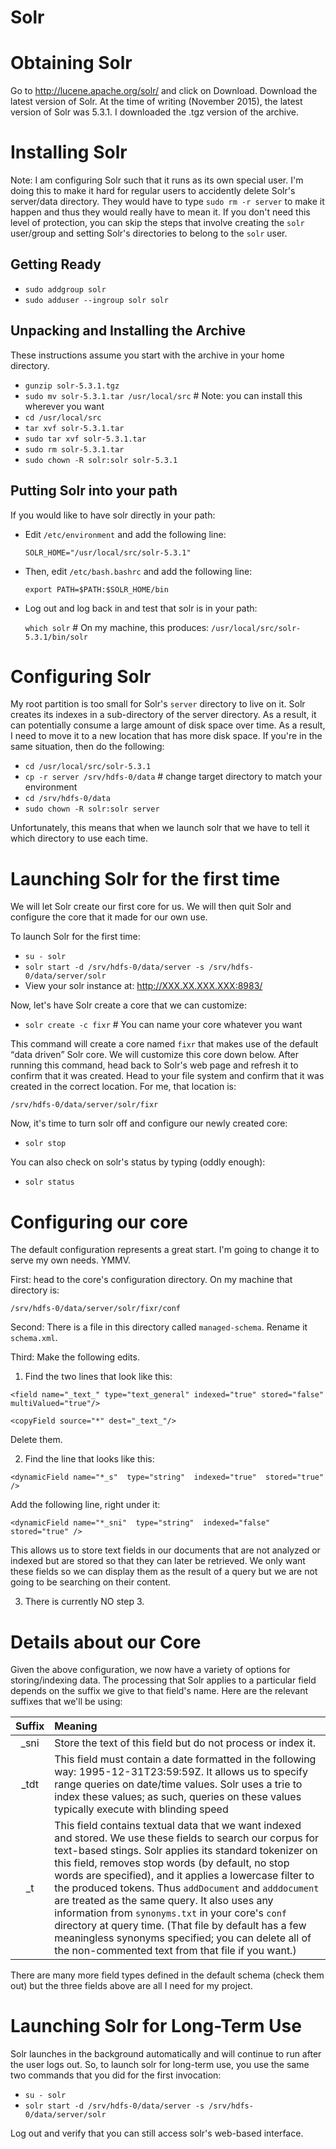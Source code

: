 # Solr

# Obtaining Solr

Go to http://lucene.apache.org/solr/ and click on Download. Download the latest version of Solr.
At the time of writing (November 2015), the latest version of Solr was 5.3.1. I downloaded the .tgz version
of the archive.

# Installing Solr

Note: I am configuring Solr such that it runs as its own special user. I'm doing this to make it hard for regular users to accidently delete Solr's server/data directory. They would have to type `sudo rm -r server` to make it happen and thus they would really have to mean it. If you don't need this level of protection, you can skip the steps that involve creating the `solr` user/group and setting Solr's directories to belong to the `solr` user.

## Getting Ready

* `sudo addgroup solr`
* `sudo adduser --ingroup solr solr`

## Unpacking and Installing the Archive

These instructions assume you start with the archive in your home directory.

* `gunzip solr-5.3.1.tgz`
* `sudo mv solr-5.3.1.tar /usr/local/src` # Note: you can install this wherever you want
* `cd /usr/local/src`
* `tar xvf solr-5.3.1.tar`
* `sudo tar xvf solr-5.3.1.tar`
* `sudo rm solr-5.3.1.tar`
* `sudo chown -R solr:solr solr-5.3.1`

## Putting Solr into your path

If you would like to have solr directly in your path:

* Edit `/etc/environment` and add the following line:

  `SOLR_HOME="/usr/local/src/solr-5.3.1"`

* Then, edit `/etc/bash.bashrc` and add the following line:

  `export PATH=$PATH:$SOLR_HOME/bin`
  
* Log out and log back in and test that solr is in your path:

  `which solr` # On my machine, this produces: `/usr/local/src/solr-5.3.1/bin/solr`

# Configuring Solr

My root partition is too small for Solr's `server` directory to live on it. Solr creates its indexes in a sub-directory of the server directory. As a result, it can potentially consume a large amount of disk space over time. As a result, I need to move it to a new location that has more disk space. If you're in the same situation, then do the following:

* `cd /usr/local/src/solr-5.3.1`
* `cp -r server /srv/hdfs-0/data` # change target directory to match your environment
* `cd /srv/hdfs-0/data`
* `sudo chown -R solr:solr server`

Unfortunately, this means that when we launch solr that we have to tell it which directory to use each time.

# Launching Solr for the first time

We will let Solr create our first core for us. We will then quit Solr and configure the core that it made for our own use.

To launch Solr for the first time:

* `su - solr`
* `solr start -d /srv/hdfs-0/data/server -s /srv/hdfs-0/data/server/solr`
* View your solr instance at: http://XXX.XX.XXX.XXX:8983/

Now, let's have Solr create a core that we can customize:

* `solr create -c fixr` # You can name your core whatever you want

This command will create a core named `fixr` that makes use of the default <q>data driven</q> Solr core. We will customize this core down below. After running this command, head back to Solr's web page and refresh it to confirm that it was created. Head to your file system and confirm that it was created in the correct location. For me, that location is:

`/srv/hdfs-0/data/server/solr/fixr`

Now, it's time to turn solr off and configure our newly created core:

* `solr stop`

You can also check on solr's status by typing (oddly enough):

* `solr status`

# Configuring our core

The default configuration represents a great start. I'm going to change it to serve my own needs. YMMV.

First: head to the core's configuration directory. On my machine that directory is:

`/srv/hdfs-0/data/server/solr/fixr/conf`

Second: There is a file in this directory called `managed-schema`. Rename it `schema.xml`.

Third: Make the following edits.

1. Find the two lines that look like this:

  `<field name="_text_" type="text_general" indexed="true" stored="false" multiValued="true"/>`

  `<copyField source="*" dest="_text_"/>`
  
  Delete them.
  
2. Find the line that looks like this:

  `<dynamicField name="*_s"  type="string"  indexed="true"  stored="true" />`
  
  Add the following line, right under it:
  
  `<dynamicField name="*_sni"  type="string"  indexed="false"  stored="true" />`
  
  This allows us to store text fields in our documents that are not analyzed or indexed but are stored so that they can later be retrieved. We only want these fields so we can display them as the result of a query but we are not going to be searching on their content.

3. There is currently NO step 3.

# Details about our Core

Given the above configuration, we now have a variety of options for storing/indexing data. The processing that Solr applies to a particular field depends on the suffix we give to that field's name. Here are the relevant suffixes that we'll be using:

|Suffix|Meaning|
|:----:|:------|
|_sni|Store the text of this field but do not process or index it.|
|_tdt|This field must contain a date formatted in the following way: 1995-12-31T23:59:59Z. It allows us to specify range queries on date/time values. Solr uses a trie to index these values; as such, queries on these values typically execute with blinding speed|
|_t|This field contains textual data that we want indexed and stored. We use these fields to search our corpus for text-based stings. Solr applies its standard tokenizer on this field, removes stop words (by default, no stop words are specified), and it applies a lowercase filter to the produced tokens. Thus `addDocument` and `adddocument` are treated as the same query. It also uses any information from `synonyms.txt` in your core's `conf` directory at query time. (That file by default has a few meaningless synonyms specified; you can delete all of the non-commented text from that file if you want.)|

There are many more field types defined in the default schema (check them out) but the three fields above are all I need for my project.

# Launching Solr for Long-Term Use

Solr launches in the background automatically and will continue to run after the user logs out. So, to launch solr for long-term use, you use the same two commands that you did for the first invocation:

* `su - solr`
* `solr start -d /srv/hdfs-0/data/server -s /srv/hdfs-0/data/server/solr`

Log out and verify that you can still access solr's web-based interface.








